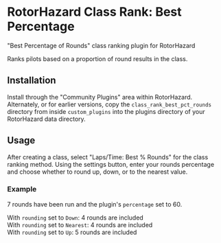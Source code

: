 # RotorHazard Class Rank: Best Percentage
"Best Percentage of Rounds" class ranking plugin for RotorHazard

Ranks pilots based on a proportion of round results in the class.

## Installation

Install through the "Community Plugins" area within RotorHazard. Alternately, or for earlier versions, copy the `class_rank_best_pct_rounds` directory from inside `custom_plugins` into the plugins directory of your RotorHazard data directory.

## Usage

After creating a class, select "Laps/Time: Best % Rounds" for the class ranking method. Using the settings button, enter your rounds percentage and choose whether to round up, down, or to the nearest value.

### Example

7 rounds have been run and the plugin's `percentage` set to 60.

With `rounding` set to `Down`: 4 rounds are included <br />
With `rounding` set to `Nearest`: 4 rounds are included <br />
With `rounding` set to `Up`: 5 rounds are included
